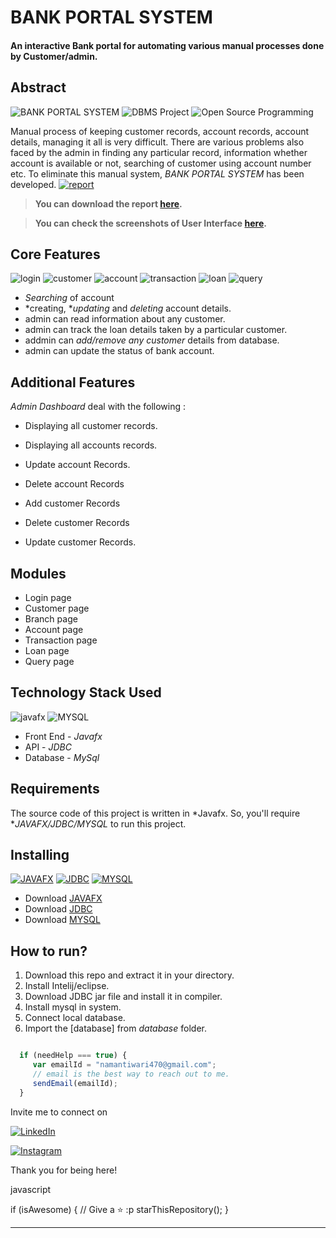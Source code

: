 # BANK PORTAL SYSTEM
#### An interactive Bank portal for automating various manual processes done by Customer/admin.



## Abstract

![BANK PORTAL SYSTEM](https://img.shields.io/badge/library--management-system-orange.svg?style=flat-square) 
![DBMS Project](https://img.shields.io/badge/DBMS-project-yellowgreen.svg?style=flat-square)
![Open Source Programming](https://img.shields.io/badge/open--source-programming-ff69b4.svg?style=flat-square)

Manual process of keeping customer records, account records, account details, managing it all is very difficult. There are various problems also faced by the admin in finding any particular record, information whether account is available or not, searching of customer using account number etc. To eliminate this manual system, *BANK PORTAL SYSTEM* has been developed.
[![report](https://img.shields.io/static/v1.svg?label=Project&message=Report&logo=microsoft-word&style=social)](https://drive.google.com/file/d/1SeEjAXkmaVHvtA-abEhGMu4zr8DEibeV/view)



> **You can download the report [here](https://drive.google.com/file/d/1SeEjAXkmaVHvtA-abEhGMu4zr8DEibeV/view).**

> **You can check the screenshots of User Interface [here](https://drive.google.com/drive/folders/1bN7TRpWV_3FZS2D6sz0_8tBVG8MQZSt0?usp=sharing).**

## Core Features

![login](https://img.shields.io/badge/login-teal.svg?style=flat-square) 
![customer](https://img.shields.io/badge/customer-teal.svg?style=flat-square) 
![account](https://img.shields.io/badge/account-yellowgreen.svg?style=flat-square)
![transaction](https://img.shields.io/badge/transaction-ff69b4.svg?style=flat-square)
![loan](https://img.shields.io/badge/loan-dodgerblue.svg?style=flat-square) 
![query](https://img.shields.io/badge/query-orange.svg?style=flat-square) 

- *Searching* of account
- *creating, **updating* and *deleting* account details.
- admin can read information about any customer.
- admin can track the loan details taken by a particular customer.
- addmin can *add/remove any customer* details from database.
- admin can update the status of bank account.

## Additional Features

*Admin Dashboard* deal with the following : 

- Displaying all customer records.

- Displaying all accounts records.

- Update account Records.

- Delete account Records

- Add customer Records

- Delete customer Records

- Update customer Records.

## Modules

- Login page
- Customer page
- Branch page
- Account page
- Transaction page
- Loan page
- Query page 

## Technology Stack Used

![javafx](https://img.shields.io/badge/javafx-orange.svg?logo=java&style=flat-square) 
![MYSQL](https://img.shields.io/badge/database-mysql-lightgray.svg?logo=mysql&logoColor=white&style=flat-square) 

- Front End - *Javafx*
- API - *JDBC*
- Database - *MySql*

## Requirements

The source code of this project is written in *Javafx. So, you'll require **JAVAFX/JDBC/MYSQL* to run this project.

## Installing 

[![JAVAFX](https://img.shields.io/badge/javafx-red.svg?style=flat-square)](https://openjfx.io/openjfx-docs/) [![JDBC](https://img.shields.io/badge/jdbc-blue.svg?style=flat-square)](https://docs.oracle.com/javase/8/docs/technotes/guides/jdbc/) [![MYSQL](https://img.shields.io/badge/mysql-lightgrey.svg?style=flat-square)](https://dev.mysql.com/doc/mysql-installation-excerpt/8.0/en/windows-install-archive.html)

- Download [JAVAFX](https://openjfx.io/openjfx-docs/)
- Download [JDBC](https://docs.oracle.com/javase/8/docs/technotes/guides/jdbc/)
- Download [MYSQL](https://dev.mysql.com/doc/mysql-installation-excerpt/8.0/en/windows-install-archive.html)

## How to run?

1. Download this repo and extract it in your  directory.
2. Install Intelij/eclipse. 
3. Download JDBC jar file and install it in compiler.
4. Install mysql in system.
5. Connect local database.
6. Import the [database] from *database* folder. 




```javascript

  if (needHelp === true) {
     var emailId = "namantiwari470@gmail.com";
     // email is the best way to reach out to me.
     sendEmail(emailId);
  }
```


Invite me to connect on 

<a href="https://www.linkedin.com/in/satyam-tiwari-b12a4520a/"><img alt="LinkedIn" src="https://img.shields.io/badge/LinkedIn-Satyam%20Tiwari-blue?style=flat-square&logo=linkedin"></a>


[![Instagram](https://img.shields.io/static/v1.svg?label=follow&message=@Satyam.Tiwari_&color=grey&logo=instagram&style=flat&logoColor=white&colorA=critical)](https://www.instagram.com/s_a_t_y_a_m_0_7/)


Thank you for being here!

javascript

  if (isAwesome) {
    // Give a ⭐  :p
    starThisRepository();
  }
  


-------
